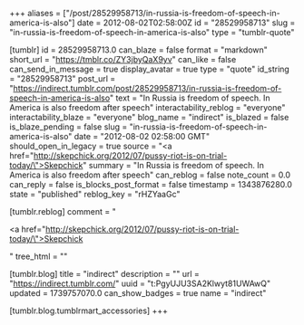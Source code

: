 +++
aliases = ["/post/28529958713/in-russia-is-freedom-of-speech-in-america-is-also"]
date = 2012-08-02T02:58:00Z
id = "28529958713"
slug = "in-russia-is-freedom-of-speech-in-america-is-also"
type = "tumblr-quote"

[tumblr]
id = 28529958713.0
can_blaze = false
format = "markdown"
short_url = "https://tmblr.co/ZY3jbyQaX9yv"
can_like = false
can_send_in_message = true
display_avatar = true
type = "quote"
id_string = "28529958713"
post_url = "https://indirect.tumblr.com/post/28529958713/in-russia-is-freedom-of-speech-in-america-is-also"
text = "In Russia is freedom of speech. In America is also freedom after speech"
interactability_reblog = "everyone"
interactability_blaze = "everyone"
blog_name = "indirect"
is_blazed = false
is_blaze_pending = false
slug = "in-russia-is-freedom-of-speech-in-america-is-also"
date = "2012-08-02 02:58:00 GMT"
should_open_in_legacy = true
source = "<a href=\"http://skepchick.org/2012/07/pussy-riot-is-on-trial-today/\">Skepchick</a>"
summary = "In Russia is freedom of speech. In America is also freedom after speech"
can_reblog = false
note_count = 0.0
can_reply = false
is_blocks_post_format = false
timestamp = 1343876280.0
state = "published"
reblog_key = "rHZYaaGc"

[tumblr.reblog]
comment = "<p><a href=\"http://skepchick.org/2012/07/pussy-riot-is-on-trial-today/\">Skepchick</a></p>"
tree_html = ""

[tumblr.blog]
title = "indirect"
description = ""
url = "https://indirect.tumblr.com/"
uuid = "t:PgyUJU3SA2Klwyt81UWAwQ"
updated = 1739757070.0
can_show_badges = true
name = "indirect"

[tumblr.blog.tumblrmart_accessories]
+++
